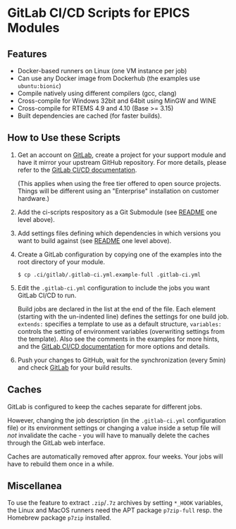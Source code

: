 # GitLab CI/CD Scripts for EPICS Modules

## Features

 - Docker-based runners on Linux (one VM instance per job)
 - Can use any Docker image from Dockerhub (the examples use
  `ubuntu:bionic`)
 - Compile natively using different compilers (gcc, clang)
 - Cross-compile for Windows 32bit and 64bit using MinGW and WINE
 - Cross-compile for RTEMS 4.9 and 4.10 (Base >= 3.15)
 - Built dependencies are cached (for faster builds).

## How to Use these Scripts

 1. Get an account on [GitLab](https://gitlab.com/), create a project
    for your support module and have it mirror your upstream GitHub
    repository. For more details, please refer to the
    [GitLab CI/CD documentation](https://docs.gitlab.com/ee/README.html).
    
    (This applies when using the free tier offered to open source
    projects. Things will be different using an "Enterprise"
    installation on customer hardware.)

 2. Add the ci-scripts respository as a Git Submodule
    (see [README](../README.md) one level above).

 3. Add settings files defining which dependencies in which versions
    you want to build against
    (see [README](../README.md) one level above).

 4. Create a GitLab configuration by copying one of the examples into
    the root directory of your module.
    ```
    $ cp .ci/gitlab/.gitlab-ci.yml.example-full .gitlab-ci.yml
    ```
	
 5. Edit the `.gitlab-ci.yml` configuration to include the jobs you want
    GitLab CI/CD to run.

    Build jobs are declared in the list at the end of the file.
    Each element (starting with the un-indented line) defines the
    settings for one build job. `extends:` specifies a template to use as
    a default structure, `variables:` controls the setting of environment
    variables (overwriting settings from the template).
    Also see the comments in the examples for more hints, and the
    [GitLab CI/CD documentation](https://docs.gitlab.com/ee/README.html)
    for more options and details.
	
 6. Push your changes to GitHub, wait for the synchronization (every 5min)
    and check [GitLab](https://gitlab.com/) for your build results.

## Caches

GitLab is configured to keep the caches separate for different jobs.

However, changing the job description (in the `.gitlab-ci.yml` 
configuration file) or its environment settings or changing a value
inside a setup file will _not_ invalidate the cache - you will
have to manually delete the caches through the GitLab web interface.

Caches are automatically removed after approx. four weeks.
Your jobs will have to rebuild them once in a while.

## Miscellanea

To use the feature to extract `.zip`/`.7z` archives by setting
`*_HOOK` variables, the Linux and MacOS runners need the APT package
`p7zip-full` resp. the Homebrew package `p7zip` installed.
